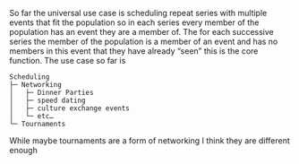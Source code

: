 So far the universal use case is scheduling repeat series with multiple events that fit the population so in each series every member of the population has an event they are a member of. The for each successive series the member of the population is a member of an event and has no members in this event that they have already “seen” this is the core function. The use case so far is 
```
Scheduling
├─ Networking 
│   ├─ Dinner Parties 
│   ├─ speed dating 
│   ├─ culture exchange events
│   └─ etc…
└─ Tournaments 
```
While maybe tournaments are a form of networking I think they are different enough 
